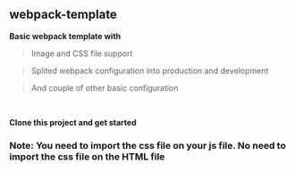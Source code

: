 ## webpack-template

**Basic webpack template with**

> Image and CSS file support


> Splited webpack configuration into production and development 


> And couple of other basic configuration


<br />


**Clone this project and get started**


### Note: You need to import the **css** file on your **js** file. No need to import the **css** file on the **HTML** file
